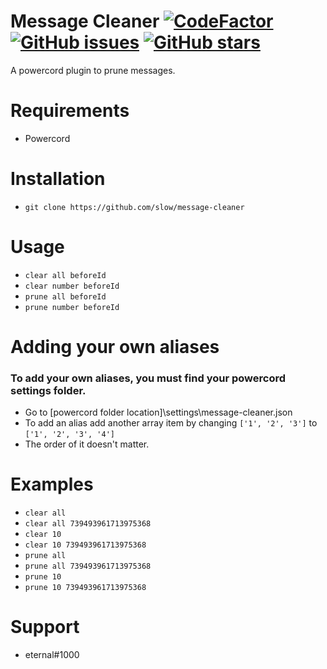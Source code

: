# Message Cleaner [![CodeFactor](https://www.codefactor.io/repository/github/slow/message-cleaner/badge)](https://www.codefactor.io/repository/github/slow/message-cleaner) [![GitHub issues](https://img.shields.io/github/issues/slow/message-cleaner?style=flat)](https://github.com/slow/message-cleaner/issues) [![GitHub stars](https://img.shields.io/github/stars/slow/message-cleaner?style=flat)](https://github.com/slow/message-cleaner/stargazers)

A powercord plugin to prune messages.

# Requirements

-  Powercord

# Installation

-  `git clone https://github.com/slow/message-cleaner`

# Usage

-  `clear all beforeId`
-  `clear number beforeId`
-  `prune all beforeId`
-  `prune number beforeId`

# Adding your own aliases

### To add your own aliases, you must find your powercord settings folder.

-  Go to [powercord folder location]\settings\message-cleaner.json
-  To add an alias add another array item by changing `['1', '2', '3']` to `['1', '2', '3', '4']`
-  The order of it doesn't matter.

# Examples

-  `clear all`
-  `clear all 739493961713975368`
-  `clear 10`
-  `clear 10 739493961713975368`
-  `prune all`
-  `prune all 739493961713975368`
-  `prune 10`
-  `prune 10 739493961713975368`

# Support

-  eternal#1000

